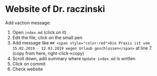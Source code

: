 # Website of Dr. raczinski

Add vaction message:

1. Open `index.md` (click on it)
1. Edit the file, click on the small pen
1. Add message like `## <span style="color:red">Die Praxis ist vom 15.02.2019 - 12.03.2019 wegen Urlaub geschlossen</span>` at line 7. (copy from here, right-click->copy)
1. Scroll down, add summary where `Update index.md` is written
1. Click on commit
1. Check website
